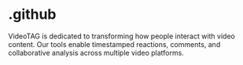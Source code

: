 # .github
VideoTAG is dedicated to transforming how people interact with video content. Our tools enable timestamped reactions, comments, and collaborative analysis across multiple video platforms.
